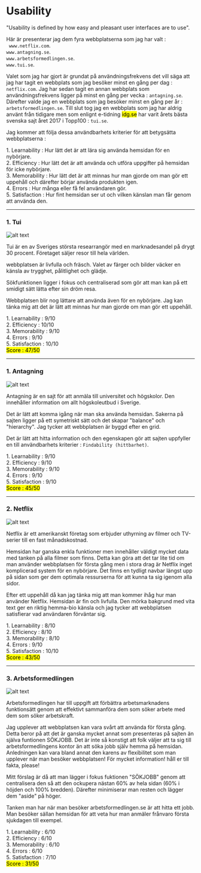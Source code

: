 Usability
===============================
<p>"Usability is defined by how easy and pleasant user interfaces are to use".</p>
<p>Här är presenterar jag dem fyra webbplatserna som jag har valt :<br><code> www.netflix.com</code>.<br> <code>www.antagning.se</code>.<br> <code>www.arbetsformedlingen.se</code>.<br> <code>www.tui.se</code>.<br></p>

<p>Valet som jag har gjort är grundat på användningsfrekvens det vill säga att jag har tagit en webbplats som jag besöker minst en gång per dag : <code>netflix.com</code>. Jag har sedan tagit en annan webbplats som användningsfrekvens ligger på minst en gång per vecka : <code>antagning.se</code>. Därefter valde jag en webbplats som jag besöker minst en gång per år : <code>arbetsformedlingen.se</code>. Till slut tog jag en webbplats som jag har aldrig använt från tidigare men som enlignt e-tidning <mark>idg.se</mark> har varit årets bästa svenska sajt året 2017 i Topp100 : <code>tui.se</code>.</p>
<p>Jag kommer att följa dessa användbarhets kriterier för att betygsätta webbplatserna :</p>
<div class=code>
1. Learnability : Hur lätt det är att lära sig använda hemsidan för
en nybörjare.<br>
2. Efficiency : Hur lätt det är att använda och utföra uppgifter på hemsidan
för icke nybörjare.<br>
3. Memorability : Hur lätt det är att minnas hur man gjorde om man gör ett
uppehåll och därefter börjar använda produkten igen.<br>
4. Errors : Hur många eller få fel användaren gör. <br>
5. Satisfaction : Hur fint hemsidan ser ut och vilken känslan man får genom
att använda den.<br>
</div>
<hr>


<div>
<h3>1. Tui</h3>
<p><img src="img/tui.png?" alt="alt text"></p>
<p>Tui är en av Sveriges största researrangör med en marknadesandel på drygt 30 procent. Företaget säljer resor till hela världen.</p>
<p>webbplatsen är livfulla och fräsch. Valet av färger och bilder väcker en känsla av trygghet, pålitlighet och glädje.</p>
<p>Sökfunktionen ligger i fokus och centraliserad som gör att man kan på ett smidigt sätt lätta efter sin dröm resa.</p>
<p>Webbplatsen blir nog lättare att använda även för en nybörjare. Jag kan tänka mig att det är lätt att minnas hur man gjorde om man gör ett uppehåll.</p>

<p>
1. Learnability : 9/10<br>
2. Efficiency : 10/10<br>
3. Memorability : 9/10<br>
4. Errors : 9/10<br>
5. Satisfaction : 10/10<br>
<mark>Score : 47/50</mark>
</p>
</div>

<hr>

<div>
<h3>1. Antagning</h3>
<p><img src="img/antagning.png?" alt="alt text"></p>
<p>Antagning är en sajt för att anmäla till universitet och högskolor. Den innehåller information om allt högskoleutbud i Sverige.</p>
<p>Det är lätt att komma igång när man ska använda hemsidan. Sakerna på sajten ligger på ett symetriskt sätt och det skapar "balance" och "hierarchy". Jag tycker att webbplatsen är byggd efter en grid.</p>
<p>Det är lätt att hitta information och den egenskapen gör att sajten uppfyller en till användbarhets kriterier : <code>Findability (hittbarhet)</code>.</p>

<p>
1. Learnability : 9/10<br>
2. Efficiency : 9/10<br>
3. Memorability : 9/10<br>
4. Errors : 9/10<br>
5. Satisfaction : 9/10<br>
<mark>Score : 45/50</mark>
</p>
</div>

<hr>

<div>
<h3>2. Netflix</h3>
<p><img src="img/netflix.png?" alt="alt text"></p>
<p>Netflix är ett amerikanskt företag som erbjuder uthyrning av filmer och TV-serier till en fast månadskostnad.</p>
<p>Hemsidan har ganska enkla funktioner men innehåller väldigt mycket data med tanken på alla filmer som finns. Detta kan göra att det tar lite tid om man använder webbplatsen för första gång men i stora drag är Netflix inget komplicerad system för en nybörjare. Det finns en tydligt navbar längst upp på sidan som ger dem optimala ressurserna för att kunna ta sig igenom alla sidor.</p>
<p>Efter ett uppehåll då kan jag tänka mig att man kommer ihåg hur man använder Netflix. Hemsidan är fin och livfulla. Den mörka bakgrund med vita text ger en riktig hemma-bio känsla och jag tycker att webbplatsen satisfierar vad användaren förväntar sig.</p>

<p>
1. Learnability : 8/10<br>
2. Efficiency : 8/10<br>
3. Memorability : 8/10<br>
4. Errors : 9/10<br>
5. Satisfaction : 10/10<br>
<mark>Score : 43/50</mark>
</p>
</div>

<hr>

<div>
<h3>3. Arbetsformedlingen</h3>
<p><img src="img/arbets.png?" alt="alt text"></p>
<p>Arbetsformedlingen har till uppgift att förbättra arbetsmarknadens funktionsätt genom att effektivt sammanföra dem som söker arbete med dem som söker arbetskraft.</p>
<p>Jag upplever att webbplatsen kan vara svårt att använda för första gång. Detta beror på att det är ganska mycket annat som presenteras på sajten än själva funtionen SÖKJOBB. Det är inte så konstigt att folk väljer att ta sig till arbetsformedlingens kontor än att söka jobb själv hemma på hemsidan. Anledningen kan vara bland annat den karens av flexibilitet som man upplever när man besöker webbplatsen! För mycket information! håll er till fakta, please! </p>
<p>Mitt förslag är då att man lägger i fokus fuktionen "SÖKJOBB" genom att centralisera den så att den ockupera nästan 60% av hela sidan (60% i höjden och 100% bredden). Därefter minimiserar man resten och lägger dem "aside" på höger.</p>
<p>Tanken man har när man besöker arbetsformedlingen.se är att hitta ett jobb. Man besöker sällan hemsidan för att veta hur man anmäler frånvaro första sjukdagen till exempel.</p>

<p>
1. Learnability : 6/10<br>
2. Efficiency : 6/10<br>
3. Memorability : 6/10<br>
4. Errors : 6/10<br>
5. Satisfaction : 7/10<br>
<mark>Score : 31/50</mark>
</p>
</div>
